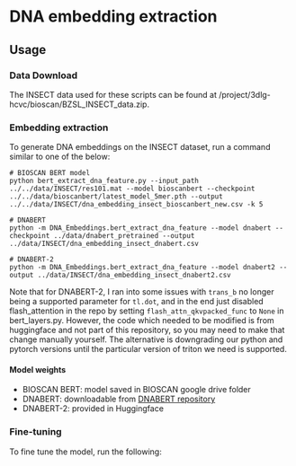 # DNA embedding extraction

## Usage

### Data Download

The INSECT data used for these scripts can be found at /project/3dlg-hcvc/bioscan/BZSL_INSECT_data.zip.

### Embedding extraction

To generate DNA embeddings on the INSECT dataset, run a command similar to one of the below:

```
# BIOSCAN BERT model
python bert_extract_dna_feature.py --input_path ../../data/INSECT/res101.mat --model bioscanbert --checkpoint ../../data/bioscanbert/latest_model_5mer.pth --output ../../data/INSECT/dna_embedding_insect_bioscanbert_new.csv -k 5

# DNABERT
python -m DNA_Embeddings.bert_extract_dna_feature --model dnabert --checkpoint ../data/dnabert_pretrained --output ../data/INSECT/dna_embedding_insect_dnabert.csv

# DNABERT-2
python -m DNA_Embeddings.bert_extract_dna_feature --model dnabert2 --output ../data/INSECT/dna_embedding_insect_dnabert2.csv
```

Note that for DNABERT-2, I ran into some issues with `trans_b` no longer being a supported parameter for `tl.dot`, and
in the end just disabled flash_attention in the repo by setting `flash_attn_qkvpacked_func` to `None` in bert_layers.py.
However, the code which needed to be modified is from huggingface and not part of this repository, so you may need to make
that change manually yourself. The alternative is downgrading our python and pytorch versions until the particular version
of triton we need is supported.

#### Model weights

- BIOSCAN BERT: model saved in BIOSCAN google drive folder
- DNABERT: downloadable from [DNABERT repository](https://github.com/jerryji1993/DNABERT)
- DNABERT-2: provided in Huggingface

### Fine-tuning

To fine tune the model, run the following:
```

```
